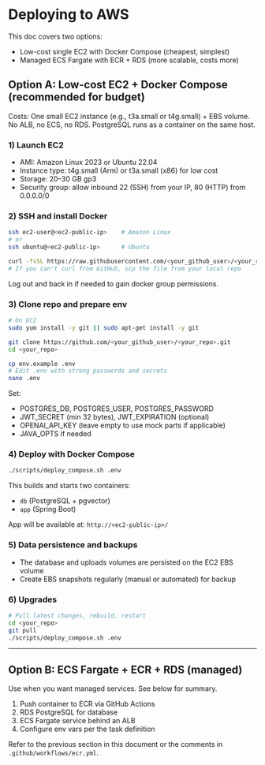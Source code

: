 # Deploying to AWS

This doc covers two options:
- Low-cost single EC2 with Docker Compose (cheapest, simplest)
- Managed ECS Fargate with ECR + RDS (more scalable, costs more)

## Option A: Low-cost EC2 + Docker Compose (recommended for budget)

Costs: One small EC2 instance (e.g., t3a.small or t4g.small) + EBS volume. No ALB, no ECS, no RDS. PostgreSQL runs as a container on the same host.

### 1) Launch EC2
- AMI: Amazon Linux 2023 or Ubuntu 22.04
- Instance type: t4g.small (Arm) or t3a.small (x86) for low cost
- Storage: 20–30 GB gp3
- Security group: allow inbound 22 (SSH) from your IP, 80 (HTTP) from 0.0.0.0/0

### 2) SSH and install Docker
```bash
ssh ec2-user@<ec2-public-ip>    # Amazon Linux
# or
ssh ubuntu@<ec2-public-ip>      # Ubuntu

curl -fsSL https://raw.githubusercontent.com/<your_github_user>/<your_repo>/main/scripts/ec2_setup.sh | bash
# If you can't curl from GitHub, scp the file from your local repo
```
Log out and back in if needed to gain docker group permissions.

### 3) Clone repo and prepare env
```bash
# On EC2
sudo yum install -y git || sudo apt-get install -y git

git clone https://github.com/<your_github_user>/<your_repo>.git
cd <your_repo>

cp env.example .env
# Edit .env with strong passwords and secrets
nano .env
```
Set:
- POSTGRES_DB, POSTGRES_USER, POSTGRES_PASSWORD
- JWT_SECRET (min 32 bytes), JWT_EXPIRATION (optional)
- OPENAI_API_KEY (leave empty to use mock parts if applicable)
- JAVA_OPTS if needed

### 4) Deploy with Docker Compose
```bash
./scripts/deploy_compose.sh .env
```
This builds and starts two containers:
- `db` (PostgreSQL + pgvector)
- `app` (Spring Boot)

App will be available at: `http://<ec2-public-ip>/`

### 5) Data persistence and backups
- The database and uploads volumes are persisted on the EC2 EBS volume
- Create EBS snapshots regularly (manual or automated) for backup

### 6) Upgrades
```bash
# Pull latest changes, rebuild, restart
cd <your_repo>
git pull
./scripts/deploy_compose.sh .env
```

---

## Option B: ECS Fargate + ECR + RDS (managed)

Use when you want managed services. See below for summary.

1) Push container to ECR via GitHub Actions
2) RDS PostgreSQL for database
3) ECS Fargate service behind an ALB
4) Configure env vars per the task definition

Refer to the previous section in this document or the comments in `.github/workflows/ecr.yml`.
